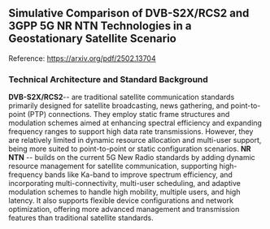 ## Simulative Comparison of DVB-S2X/RCS2 and 3GPP 5G NR NTN Technologies in a Geostationary Satellite Scenario
Reference: https://arxiv.org/pdf/2502.13704

### Technical Architecture and Standard Background
**DVB-S2X/RCS2**-- are traditional satellite communication standards primarily designed for satellite broadcasting, news gathering, and point-to-point (PTP) connections. They employ static frame structures and modulation schemes aimed at enhancing spectral efficiency and expanding frequency ranges to support high data rate transmissions. However, they are relatively limited in dynamic resource allocation and multi-user support, being more suited to point-to-point or static configuration scenarios.
**NR NTN** -- builds on the current 5G New Radio standards by adding dynamic resource management for satellite communication, supporting high-frequency bands like Ka-band to improve spectrum efficiency, and incorporating multi-connectivity, multi-user scheduling, and adaptive modulation schemes to handle high mobility, multiple users, and high latency. It also supports flexible device configurations and network optimization, offering more advanced management and transmission features than traditional satellite standards.
